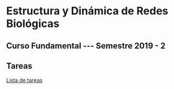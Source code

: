 # Estructura y Dinámica de Redes Biológicas 

## Curso Fundamental --- Semestre 2019 - 2 

## Tareas

[Lista de tareas](../blob/master/TAREAS/Tareas.md)